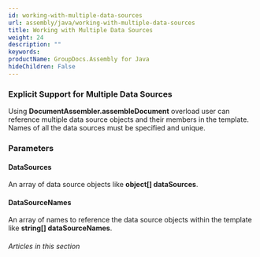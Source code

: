 ```yaml
---
id: working-with-multiple-data-sources
url: assembly/java/working-with-multiple-data-sources
title: Working with Multiple Data Sources
weight: 24
description: ""
keywords: 
productName: GroupDocs.Assembly for Java
hideChildren: False
---
```

### Explicit Support for Multiple Data Sources

Using **DocumentAssembler.assembleDocument** overload user can reference multiple data source objects and their members in the template. Names of all the data sources must be specified and unique.

### Parameters

#### DataSources

An array of data source objects like **object\[\] dataSources**.

#### DataSourceNames

An array of names to reference the data source objects within the template like **string\[\] dataSourceNames**.

###### Articles in this section
